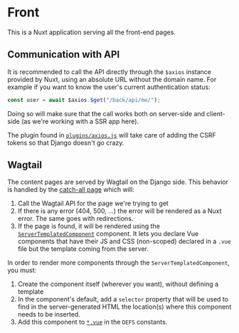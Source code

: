 # Front

This is a Nuxt application serving all the front-end pages.

## Communication with API

It is recommended to call the API directly through the `$axios` instance
provided by Nuxt, using an absolute URL without the domain name. For example if
you want to know the user's current authentication status:

```js
const user = await $axios.$get("/back/api/me/");
```

Doing so will make sure that the call works both on server-side and client-side
(as we're working with a SSR app here).

The plugin found in [`plugins/axios.js`](./plugins/axios.js) will take care of
adding the CSRF tokens so that Django doesn't go crazy.

## Wagtail

The content pages are served by Wagtail on the Django side. This behavior is
handled by the [catch-all page](./pages/*.vue) which will:

1. Call the Wagtail API for the page we're trying to get
2. If there is any error (404, 500, ...) the error will be rendered as a Nuxt
   error. The same goes with redirections.
3. If the page is found, it will be rendered using the
   [`ServerTemplatedComponent`](./components/ServerTemplatedComponent.vue)
   component. It lets you declare Vue components that have their JS and CSS
   (non-scoped) declared in a `.vue` file but the template coming from the
   server.

In order to render more components through the `ServerTemplatedComponent`, you
must:

1. Create the component itself (wherever you want), without defining a template
2. In the component's default, add a `selector` property that will be used to
   find in the server-generated HTML the location(s) where this component needs
   to be inserted.
3. Add this component to [`*.vue`](./pages/*.vue) in the `DEFS` constants.
